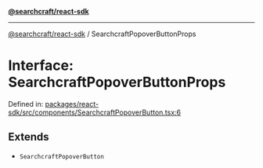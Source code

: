 [**@searchcraft/react-sdk**](../README.md)

***

[@searchcraft/react-sdk](../globals.md) / SearchcraftPopoverButtonProps

# Interface: SearchcraftPopoverButtonProps

Defined in: [packages/react-sdk/src/components/SearchcraftPopoverButton.tsx:6](https://bitbucket.org/madebychalk/searchcraft-javascript-sdks/src/13d0fd25669057ec4d2ef62d1e5c7048e667a0f0/packages/react-sdk/src/components/SearchcraftPopoverButton.tsx#lines-6)

## Extends

- `SearchcraftPopoverButton`

